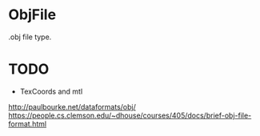 # ObjFile
.obj file type.

# TODO
- TexCoords and mtl

http://paulbourke.net/dataformats/obj/
https://people.cs.clemson.edu/~dhouse/courses/405/docs/brief-obj-file-format.html